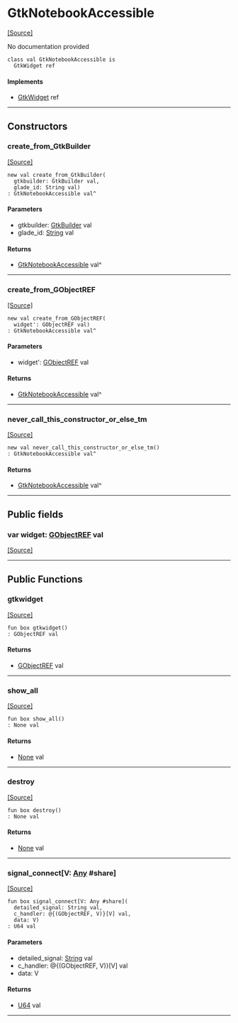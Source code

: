 # GtkNotebookAccessible
<span class="source-link">[[Source]](src/gtk3/GtkNotebookAccessible.md#L6)</span>

No documentation provided


```pony
class val GtkNotebookAccessible is
  GtkWidget ref
```

#### Implements

* [GtkWidget](gtk3-GtkWidget.md) ref

---

## Constructors

### create_from_GtkBuilder
<span class="source-link">[[Source]](src/gtk3/GtkNotebookAccessible.md#L14)</span>


```pony
new val create_from_GtkBuilder(
  gtkbuilder: GtkBuilder val,
  glade_id: String val)
: GtkNotebookAccessible val^
```
#### Parameters

*   gtkbuilder: [GtkBuilder](gtk3-GtkBuilder.md) val
*   glade_id: [String](builtin-String.md) val

#### Returns

* [GtkNotebookAccessible](gtk3-GtkNotebookAccessible.md) val^

---

### create_from_GObjectREF
<span class="source-link">[[Source]](src/gtk3/GtkNotebookAccessible.md#L17)</span>


```pony
new val create_from_GObjectREF(
  widget': GObjectREF val)
: GtkNotebookAccessible val^
```
#### Parameters

*   widget': [GObjectREF](gtk3-..-gobject-GObjectREF.md) val

#### Returns

* [GtkNotebookAccessible](gtk3-GtkNotebookAccessible.md) val^

---

### never_call_this_constructor_or_else_tm
<span class="source-link">[[Source]](src/gtk3/GtkNotebookAccessible.md#L20)</span>


```pony
new val never_call_this_constructor_or_else_tm()
: GtkNotebookAccessible val^
```

#### Returns

* [GtkNotebookAccessible](gtk3-GtkNotebookAccessible.md) val^

---

## Public fields

### var widget: [GObjectREF](gtk3-..-gobject-GObjectREF.md) val
<span class="source-link">[[Source]](src/gtk3/GtkNotebookAccessible.md#L10)</span>



---

## Public Functions

### gtkwidget
<span class="source-link">[[Source]](src/gtk3/GtkNotebookAccessible.md#L12)</span>


```pony
fun box gtkwidget()
: GObjectREF val
```

#### Returns

* [GObjectREF](gtk3-..-gobject-GObjectREF.md) val

---

### show_all
<span class="source-link">[[Source]](src/gtk3/GtkWidget.md#L4)</span>


```pony
fun box show_all()
: None val
```

#### Returns

* [None](builtin-None.md) val

---

### destroy
<span class="source-link">[[Source]](src/gtk3/GtkWidget.md#L7)</span>


```pony
fun box destroy()
: None val
```

#### Returns

* [None](builtin-None.md) val

---

### signal_connect\[V: [Any](builtin-Any.md) #share\]
<span class="source-link">[[Source]](src/gtk3/GtkWidget.md#L10)</span>


```pony
fun box signal_connect[V: Any #share](
  detailed_signal: String val,
  c_handler: @{(GObjectREF, V)}[V] val,
  data: V)
: U64 val
```
#### Parameters

*   detailed_signal: [String](builtin-String.md) val
*   c_handler: @{(GObjectREF, V)}[V] val
*   data: V

#### Returns

* [U64](builtin-U64.md) val

---

